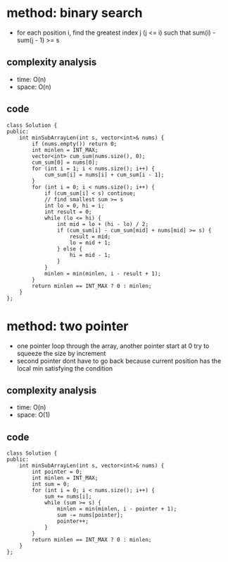 # method: binary search
- for each position i, find the greatest index j (j <= i) such that sum(i) - sum(j - 1) >= s

## complexity analysis
- time: O(n)
- space: O(n)

## code
```
class Solution {
public:
    int minSubArrayLen(int s, vector<int>& nums) {
        if (nums.empty()) return 0;
        int minlen = INT_MAX;
        vector<int> cum_sum(nums.size(), 0);
        cum_sum[0] = nums[0];
        for (int i = 1; i < nums.size(); i++) {
            cum_sum[i] = nums[i] + cum_sum[i - 1];
        }
        for (int i = 0; i < nums.size(); i++) {
            if (cum_sum[i] < s) continue;
            // find smallest sum >= s
            int lo = 0, hi = i;
            int result = 0;
            while (lo <= hi) {
                int mid = lo + (hi - lo) / 2;
                if (cum_sum[i] - cum_sum[mid] + nums[mid] >= s) {
                    result = mid;
                    lo = mid + 1;
                } else {
                    hi = mid - 1;
                }
            }
            minlen = min(minlen, i - result + 1);
        }
        return minlen == INT_MAX ? 0 : minlen;
    }
};
```

# method: two pointer
- one pointer loop through the array, another pointer start at 0 try to squeeze the size by increment
- second pointer dont have to go back because current position has the local min satisfying the condition

## complexity analysis
- time: O(n)
- space: O(1)

## code
```
class Solution {
public:
    int minSubArrayLen(int s, vector<int>& nums) {
        int pointer = 0;
        int minlen = INT_MAX;
        int sum = 0;
        for (int i = 0; i < nums.size(); i++) {
            sum += nums[i];
            while (sum >= s) {
                minlen = min(minlen, i - pointer + 1);
                sum -= nums[pointer];
                pointer++;
            }
        }
        return minlen == INT_MAX ? 0 : minlen;
    }
};
```
